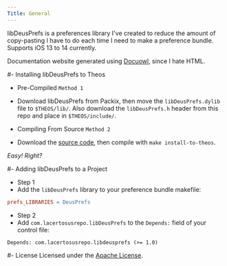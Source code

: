 ```yaml
---
Title: General
---
```

libDeusPrefs is a preferences library I've created to reduce the amount of copy-pasting I have to do each time I need to make a preference bundle. Supports iOS 13 to 14 currently.

Documentation website generated using [Docuowl](https://github.com/docuowl/docuowl), since I hate HTML.

#- Installing libDeusPrefs to Theos
- Pre-Compiled `Method 1`
- Download libDeusPrefs from Packix, then move the `libDeusPrefs.dylib` file to `$THEOS/lib/`. Also download the `libDeusPrefs.h` header from this repo and place in `$THEOS/include/`.

- Compiling From Source `Method 2`
- Download the [source code](https://github.com/LacertosusRepo/libDeusPrefs), then compile with `make install-to-theos`.

*Easy! Right?*

#- Adding libDeusPrefs to a Project
- Step 1
- Add the `libDeusPrefs` library to your preference bundle makefile:
```makefile
prefs_LIBRARIES = DeusPrefs
```

- Step 2
- Add `com.lacertosusrepo.libDeusPrefs` to the `Depends:` field of your control file:
```control
Depends: com.lacertosusrepo.libdeusprefs (>= 1.0)
```

#- License
Licensed under the [Apache License](https://github.com/LacertosusRepo/libDeusPrefs/blob/main/LICENSE).

